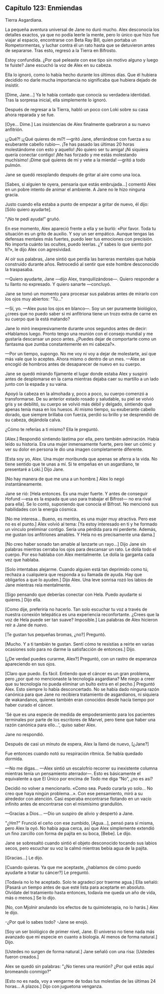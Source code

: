 
## Capítulo 123: Enmiendas


Tierra Asgardiana.

La pequeña aventura universal de Jane no duró mucho. Alex desconocía los detalles exactos, ya que no podía leerle la mente, pero lo único que hizo fue viajar al espacio, encontrarse con Beta Ray Bill, quien portaba un Rompetormentas, y luchar contra él un rato hasta que se detuvieron antes de separarse. Tras esto, regresó a la Tierra en Bifrosto.

Estoy confundida. ¿Por qué peleaste con ese tipo sin motivo alguno y luego te fuiste? Jane escuchó la voz de Alex en su cabeza.

Ella lo ignoró, como lo había hecho durante los últimos días. Que él hubiera decidido no darle mucha importancia no significaba que hubiera dejado de insistir.

[Dime, Jane…] Ya le había contado que conocía su verdadera identidad. Tras la sorpresa inicial, ella simplemente lo ignoró.

Después de regresar a la Tierra, habló un poco con Loki sobre su casa ahora reparada y se fue.

[Oye... Dime.] Las insistencias de Alex finalmente quebraron a su nuevo anfitrión.

¡¿Qué?! ¡¿Qué quieres de mí?! —gritó Jane, aferrándose con fuerza a su exuberante cabello rubio—. ¡Te has pasado las últimas 20 horas molestándome con esto y aquello! ¡No quiero ser tu amiga! ¡Ni siquiera quería conectar contigo! ¡Me has forzado y me estás molestando muchísimo! ¡Dime qué quieres de mí y vete a la mierda! —gritó a todo pulmón.

Jane se quedó resoplando después de gritar al aire como una loca.

[Sabes, si alguien te oyera, pensaría que estás embrujada…] comentó Alex en un pobre intento de animar el ambiente. A Jane no le hizo ninguna gracia.

Justo cuando ella estaba a punto de empezar a gritar de nuevo, él dijo: [Sólo quiero ayudarte].

“¡No te pedí ayuda!” gruñó.

En ese momento, Alex apareció frente a ella y se burló: «Por favor. Toda tu situación es un grito de auxilio. Y soy un ser empático. Aunque tengas las defensas mentales más fuertes, puedo leer tus emociones con precisión. No importa cuánto las ocultes, puedo leerlas. ¿Y sabes lo que siento por ti?», le dijo Alex con agresividad.

Al oír sus palabras, Jane sintió que perdía las barreras mentales que había construido durante años. Retrocedió al sentir que este hombre desconocido la traspasaba.

—Quiero ayudarte, Jane —dijo Alex, tranquilizándose—. Quiero responder a tu llanto no expresado. Y quiero sanarte —concluyó.

Jane se tomó un momento para procesar sus palabras antes de mirarlo con los ojos muy abiertos: "Tú..."

—Sí, yo. —Alex puso los ojos en blanco—. Soy un ser puramente biológico, ¿crees que no puedo saber si mi anfitriona tiene un trozo extra de carne en su cuerpo que la está matando?

Jane lo miró inexpresivamente durante unos segundos antes de decir: «Hablamos luego. Pronto tengo una reunión con el consejo mundial y me gustaría descansar un poco antes. ¿Puedes dejar de comportarte como un fantasma que zumba constantemente en mi cabeza?».

—Por un tiempo, supongo. No me voy ni voy a dejar de molestarte, así que más vale que lo aceptes. Ahora mismo o dentro de un mes. —Alex se encogió de hombros antes de desaparecer de nuevo en su cuerpo.

Jane se quedó mirando fijamente el lugar donde estaba Alex y suspiró antes de desplomarse en la cama mientras dejaba caer su martillo a un lado junto con la espada y su vaina.

Apoyó la cabeza en la almohada y, poco a poco, su cuerpo comenzó a transformarse. De su anterior estado rosado y saludable, su piel se volvió gris y se debilitó, su cuerpo se volvió más débil y delgado, sintiendo que apenas tenía masa en los huesos. Al mismo tiempo, su exuberante cabello dorado, que siempre brillaba con fuerza, perdió su brillo y se desprendió de su cabeza, dejándola calva.

¿Cómo te referías a ti mismo? Ella le preguntó.

[Alex.] Respondió sintiendo lástima por ella, pero también admiración. Había leído su historia. Era una mujer inmensamente fuerte, pero leer un cómic y ver su dolor en persona le dio una imagen completamente diferente.

[Esta soy yo, Alex. Una mujer moribunda que apenas se aferra a la vida. No tiene sentido que te unas a mí. Si te empeñas en un asgardiano, te presentaré a Loki.] Dijo Jane.

[No hay manera de que me una a un hombre.] Alex lo negó instantáneamente.

Jane se rió: [Hela entonces. Es una mujer fuerte. Y antes de conseguir Hofund —esa es la espada que uso para trabajar el Bifrost— no era rival para ella]. Se lo contó, suponiendo que conocía el Bifrost. No mencionó sus habilidades con la energía cósmica.

[No me interesa... Bueno, es mentira, es una mujer muy atractiva. Pero ese no es el punto.] Alex volvió al tema: [Ya estoy interesado en ti y he formado un vínculo preliminar contigo. Sería una pérdida para mí perderte. Además, me gustan los anfitriones amables. Y Hela no es precisamente una dama.]

[No creo haber sonado tan amable al lanzarte un rayo…] Dijo Jane sin palabras mientras cerraba los ojos para descansar un rato. Le dolía todo el cuerpo. Por eso hablaba con Alex mentalmente. Le dolía la garganta cada vez que hablaba.

[Solo intentabas alejarme. Cuando alguien está tan deprimido como tú, rechaza a cualquiera que responda a su llamada de ayuda. Hay que obligarlos a que lo ayuden.] Dijo Alex. Una leve sonrisa rozó los labios de Jane mientras reía mentalmente.

[Sigo pensando que deberías conectar con Hela. Puedo ayudarte si quieres.] Dijo ella.

[Como dije, preferiría no hacerlo. Tan solo escuchar tu voz a través de nuestra conexión telepática es una experiencia reconfortante. ¿Crees que la voz de Hela puede ser tan suave? Imposible.] Las palabras de Alex hicieron reír a Jane de nuevo.

[Te gustan tus pequeñas bromas, ¿no?] Preguntó.

[Mucho. Y a ti también te gustan. Sentí cómo te resistías a reírte en varias ocasiones solo para no darme la satisfacción de entonces.] Dijo.

[¿De verdad puedes curarme, Alex?] Preguntó, con un rastro de esperanza apareciendo en sus ojos.

[Claro que puedo. Es fácil. Entiendo que el cáncer es un gran problema, pero ¿por qué no mencionaste la tecnología asgardiana? Me niego a creer que su tecnología no pueda eliminar un bulto extra en el pecho.] Preguntó Alex. Esto siempre lo había desconcertado. No se había dado ninguna razón canónica para que Jane no recibiera tratamiento de asgardianos, ni siquiera de wakandanos, quienes también eran conocidos desde hacía tiempo por haber curado el cáncer. 

'Sé que es una especie de medida de empoderamiento para los pacientes terminales por parte de los escritores de Marvel, pero tiene que haber una razón canónica para ello…', quiso saber Alex.

Jane no respondió.

Después de casi un minuto de espera, Alex la llamó de nuevo, [¿Jane?]

Fue entonces cuando notó su respiración rítmica. Se había quedado dormida.

—No me digas… —Alex sintió un escalofrío recorrer su inexistente columna mientras tenía un pensamiento aterrador—. Esto es básicamente el equivalente a que El Único por encima de Todo me diga “No”, ¿no es así?

Decidió no volver a mencionarlo. «Como sea. Puedo curarla yo solo... No creo que haya ningún problema...». Con ese pensamiento, miró a su alrededor con atención. Casi esperaba encontrarse flotando en un vacío infinito antes de encontrarse con el mismísimo grandullón.

—Gracias a Dios… —Dio un suspiro de alivio y despertó a Jane.

"¿Hm?" Frunció el ceño con ese zumbido, [Agua...], pensó para sí misma, pero Alex la oyó. No había agua cerca, así que Alex simplemente extendió un fino zarcillo con forma de pajita en su boca, [Bebe]. Le dijo.

Jane se sobresaltó cuando sintió el objeto desconocido tocando sus labios secos, pero escuchar su voz la calmó mientras bebía agua de la pajita.

[Gracias…] Le dijo.

[Cuando quieras. Ya que me aceptaste, ¿hablamos de cómo puedo ayudarte a tratar tu cáncer?] Le preguntó.

[Todavía no lo he aceptado. Solo te agradecí por traerme agua.] Ella señaló: [Pasará un tiempo antes de que esté lista para aceptarte en absoluto. Olvídate del tratamiento hasta entonces, todavía me queda un año de vida, más o menos.] Se lo dijo.

[No, con Mjolnir anulando los efectos de tu quimioterapia, no lo harás.] Alex le dijo.

-¿Por qué lo sabes todo? -Jane se enojó.

[Soy un ser biológico de primer nivel, Jane. El universo no tiene nada más avanzado que mi especie en cuanto a biología. Al menos de forma natural.] Dijo.

[Ustedes no surgen de forma natural.] Jane señaló con una risa: [Ustedes fueron creados.]

Alex se quedó sin palabras: "¿No tienes una reunión? ¿Por qué estás aquí bromeando conmigo?"

[Esto no es nada, voy a vengarme de todas tus molestias de las últimas 24 horas... A plazos.] Dijo con juguetona venganza.
